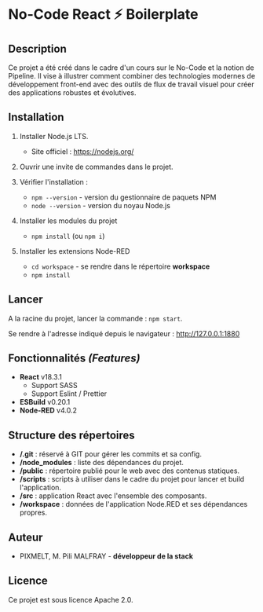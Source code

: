 # No-Code React ⚡ Boilerplate

## Description

Ce projet a été créé dans le cadre d'un cours sur le No-Code et la notion de Pipeline. Il vise à illustrer comment combiner des technologies modernes de développement front-end avec des outils de flux de travail visuel pour créer des applications robustes et évolutives.

## Installation

1. Installer Node.js LTS.
    - Site officiel : https://nodejs.org/

2. Ouvrir une invite de commandes dans le projet.

3. Vérifier l'installation :
    - `npm --version` - version du gestionnaire de paquets NPM
    - `node --version` - version du noyau Node.js

4. Installer les modules du projet
    - `npm install` (ou `npm i`)

5. Installer les extensions Node-RED
    - `cd workspace` - se rendre dans le répertoire **workspace**
    - `npm install`

## Lancer

A la racine du projet, lancer la commande : `npm start`.

Se rendre à l'adresse indiqué depuis le navigateur : http://127.0.0.1:1880

## Fonctionnalités *(Features)*

- **React** v18.3.1
    - Support SASS
    - Support Eslint / Prettier
- **ESBuild** v0.20.1
- **Node-RED** v4.0.2

## Structure des répertoires

- **/.git** : réservé à GIT pour gérer les commits et sa config.
- **/node_modules** : liste des dépendances du projet.
- **/public** : répertoire publié pour le web avec des contenus statiques.
- **/scripts** : scripts à utiliser dans le cadre du projet pour lancer et build l'application.
- **/src** : application React avec l'ensemble des composants.
- **/workspace** : données de l'application Node.RED et ses dépendances propres.

## Auteur

- PIXMELT, M. Pili MALFRAY - **développeur de la stack**

## Licence

Ce projet est sous licence Apache 2.0.